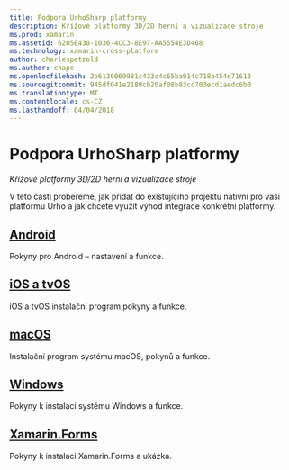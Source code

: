 ```yaml
---
title: Podpora UrhoSharp platformy
description: Křížové platformy 3D/2D herní a vizualizace stroje
ms.prod: xamarin
ms.assetid: 6205E430-1036-4CC3-8E97-AA5554E3D468
ms.technology: xamarin-cross-platform
author: charlespetzold
ms.author: chape
ms.openlocfilehash: 2b6139069981c433c4c65ba914c718a454e71613
ms.sourcegitcommit: 945df041e2180cb20af08b83cc703ecd1aedc6b0
ms.translationtype: MT
ms.contentlocale: cs-CZ
ms.lasthandoff: 04/04/2018
---
```

# <a name="urhosharp-platform-support"></a>Podpora UrhoSharp platformy

_Křížové platformy 3D/2D herní a vizualizace stroje_

V této části probereme, jak přidat do existujícího projektu nativní pro vaši platformu Urho a jak chcete využít výhod integrace konkrétní platformy.

## <a name="androidgraphics-gamesurhosharpplatformandroidmd"></a>[Android](~/graphics-games/urhosharp/platform/android.md)

Pokyny pro Android – nastavení a funkce.

## <a name="ios-and-tvosgraphics-gamesurhosharpplatformiosmd"></a>[iOS a tvOS](~/graphics-games/urhosharp/platform/ios.md)

iOS a tvOS instalační program pokyny a funkce.

## <a name="macosgraphics-gamesurhosharpplatformmacmd"></a>[macOS](~/graphics-games/urhosharp/platform/mac.md)

Instalační program systému macOS, pokynů a funkce.

## <a name="windowsgraphics-gamesurhosharpplatformwindowsmd"></a>[Windows](~/graphics-games/urhosharp/platform/windows.md)

Pokyny k instalaci systému Windows a funkce.

## <a name="xamarinformsgraphics-gamesurhosharpplatformxamarin-formsmd"></a>[Xamarin.Forms](~/graphics-games/urhosharp/platform/xamarin-forms.md)

Pokyny k instalaci Xamarin.Forms a ukázka.

